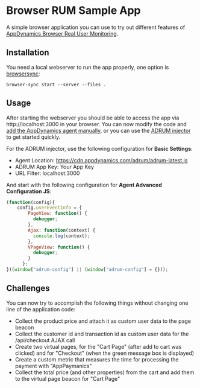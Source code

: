 # Browser RUM Sample App

A simple browser application you can use to try out different features of [AppDynamics Browser Real User Monitoring](https://docs.appdynamics.com/latest/en/end-user-monitoring/browser-monitoring/browser-real-user-monitoring).

## Installation

You need a local webserver to run the app properly, one option is [browsersync](https://browsersync.io/):

```shell
browser-sync start --server --files .
```

## Usage

After starting the webserver you should be able to access the app via http://localhost:3000 in your browser.
You can now modify the code and [add the AppDynamics agent manually](https://docs.appdynamics.com/latest/en/end-user-monitoring/browser-monitoring/browser-real-user-monitoring/inject-the-javascript-agent/manual-injection-of-the-javascript-agent), or you can use the [ADRUM injector](http://bit.ly/adruminjector) to get started quickly.

For the ADRUM injector, use the following configuration for **Basic Settings**:

* Agent Location: https://cdn.appdynamics.com/adrum/adrum-latest.js
* ADRUM App Key: Your App Key
* URL Filter: localhost:3000

And start with the following configuration for **Agent Advanced Configuration JS**:

```javascript
(function(config){
    config.userEventInfo = {
        PageView: function() {
          debugger;
        },
        Ajax: function(context) {
          console.log(context);
        },
        VPageView: function() {
          debugger;
        }
      };
})(window["adrum-config"] || (window["adrum-config"] = {}));
```

## Challenges

You can now try to accomplish the following things without changing one line of the application code:

* Collect the product price and attach it as custom user data to the page beacon
* Collect the customer id and transaction id as custom user data for the /api/checkout AJAX call
* Create two virtual pages, for the "Cart Page" (after add to cart was clicked) and for "Checkout" (when the green message box is displayed)
* Create a custom metric that measures the time for processing the payment with "AppPaymanics"
* Collect the total price (and other properties) from the cart and add them to the virtual page beacon for "Cart Page"